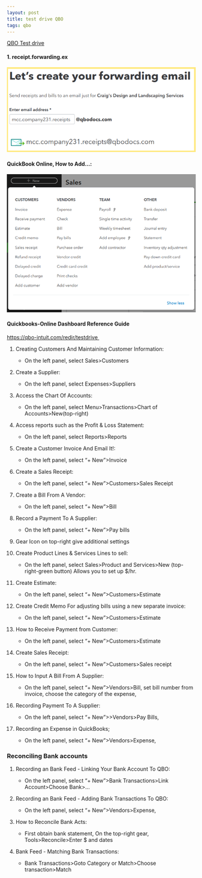 ```yaml
---
layout: post
title: test drive QBO
tags: qbo
--- 
```



[QBO Test drive](https://qbo.intuit.com/redir/testdrive)


#### 1. receipt.forwarding.ex

![receipt.forwarding.ex](/assets/calvin.lee.udemy/receipt.forwarding.ex.png)


#### QuickBook Online, How to Add...:

![List of Actions](/assets/calvin.lee.udemy/QBO-adding-new.png)


#### Quickbooks-Online Dashboard Reference Guide

https://qbo-intuit.com/redir/testdrive 

1. Creating Customers And Maintaining Customer Information:
   - On the left panel, select Sales>Customers

1. Create a Supplier:
   - On the left panel, select Expenses>Suppliers

1. Access the Chart Of Accounts:
   - On the left panel, select Menu>Transactions>Chart of Accounts>New(top-right)

1. Access reports such as the Profit & Loss Statement:
   - On the left panel, select Reports>Reports

1. Create a Customer Invoice And Email It!:
   - On the left panel, select “+ New”>Invoice

1. Create a Sales Receipt:
   - On the left panel, select “+ New”>Customers>Sales Receipt

1. Create a Bill From A Vendor:
   - On the left panel, select “+ New”>Bill

1. Record a Payment To A Supplier:
   - On the left panel, select “+ New”>Pay bills

1. Gear Icon on top-right give additional settings

2. Create Product Lines & Services Lines to sell:
    - On the left panel, select Sales>Product and Services>New (top-right-green button) Allows you to set up $/hr.

1. Create Estimate:
   - On the left panel, select “+ New”>Customers>Estimate

1. Create Credit Memo For adjusting bills using a new separate invoice:
   - On the left panel, select “+ New”>Customers>Estimate

1. How to Receive Payment from Customer:
   - On the left panel, select “+ New”>Customers>Estimate

1. Create Sales Receipt:
   - On the left panel, select “+ New”>Customers>Sales receipt

1. How to Input A Bill From A Supplier:
   - On the left panel, select “+ New”>Vendors>Bill, set bill number from invoice, choose the category of the expense,

2. Recording Payment To A Supplier:
   - On the left panel, select “+ New”>>Vendors>Pay Bills, 

3. Recording an Expense in QuickBooks;
   - On the left panel, select “+ New”>Vendors>Expense, 

### Reconciling Bank accounts

1. Recording an  Bank Feed - Linking Your Bank Account To QBO:
   - On the left panel, select “+ New”>Bank Transactions>Link Account>Choose Bank>...

2. Recording an Bank Feed - Adding Bank Transactions To QBO:
   - On the left panel, select “+ New”>Vendors>Expense, 

3. How to Reconcile Bank Acts:
   - First obtain bank statement, On the top-right gear, Tools>Reconcile>Enter $ and dates

4. Bank Feed - Matching Bank Transactions:
   - Bank Transactions>Goto Category or Match>Choose transaction>Match
